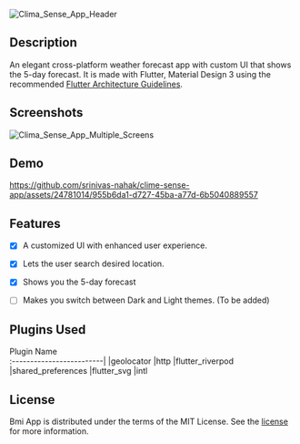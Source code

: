 ![Clima_Sense_App_Header](https://github.com/srinivas-nahak/clime-sense-app/assets/24781014/5d9ab30b-223d-4737-8f18-625474f9a8fd)


## Description
An elegant cross-platform weather forecast app with custom UI that shows the 5-day forecast. It is made with Flutter, Material Design 3 using the recommended <a href="https://docs.flutter.dev/resources/architectural-overview">Flutter Architecture Guidelines</a>.

## Screenshots

![Clima_Sense_App_Multiple_Screens](https://github.com/srinivas-nahak/clime-sense-app/assets/24781014/b4a55475-1bc5-435e-9886-ec3dc5a8d9eb)



## Demo

https://github.com/srinivas-nahak/clime-sense-app/assets/24781014/955b6da1-d727-45ba-a77d-6b5040889557



## Features
- [x] A customized UI with enhanced user experience.
- [x] Lets the user search desired location.
- [x] Shows you the 5-day forecast
- [ ] Makes you switch between Dark and Light themes. (To be added)



## Plugins Used
Plugin Name    
:-------------------------|
|geolocator
|http
|flutter_riverpod
|shared_preferences
|flutter_svg
|intl

## License

Bmi App is distributed under the terms of the MIT License. See the
[license](LICENSE) for more information.
